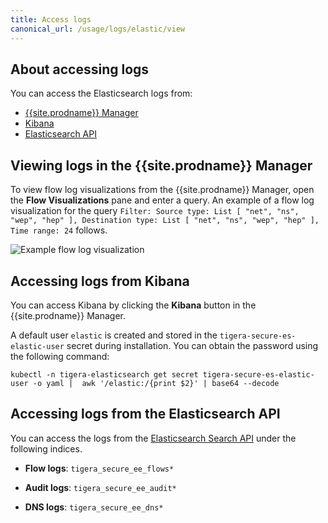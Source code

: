 ```yaml
---
title: Access logs
canonical_url: /usage/logs/elastic/view
---
```


## About accessing logs

You can access the Elasticsearch logs from:
- [{{site.prodname}} Manager](#view-in-mgr)
- [Kibana](#accessing-logs-from-kibana)
- [Elasticsearch API](#accessing-logs-from-the-elasticsearch-api)

## <a name="view-in-mgr"></a>Viewing logs in the {{site.prodname}} Manager

To view flow log visualizations from the {{site.prodname}} Manager, open the **Flow Visualizations** pane
and enter a query. An example of a flow log visualization for the query
`Filter: Source type: List [ "net", "ns", "wep", "hep" ], Destination type: List [ "net", "ns", "wep", "hep" ], Time range: 24` follows.

![Example flow log visualization]({{site.url}}/images/flow-log-visualization.png)

## Accessing logs from Kibana

You can access Kibana by clicking the **Kibana** button in the {{site.prodname}} Manager.

A default user `elastic` is created and stored in the `tigera-secure-es-elastic-user` secret during installation. You can obtain the password using the following command:

   ```
kubectl -n tigera-elasticsearch get secret tigera-secure-es-elastic-user -o yaml |  awk '/elastic:/{print $2}' | base64 --decode
   ```

## Accessing logs from the Elasticsearch API

You can access the logs from the
[Elasticsearch Search API](https://www.elastic.co/guide/en/elasticsearch/reference/current/search.html)
under the following indices.

- **Flow logs**: `tigera_secure_ee_flows*`

- **Audit logs**: `tigera_secure_ee_audit*`

- **DNS logs**: `tigera_secure_ee_dns*`
